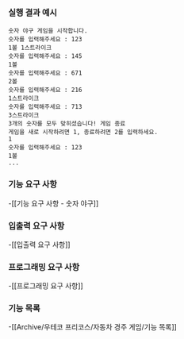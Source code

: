 ### 실행 결과 예시
```
숫자 야구 게임을 시작합니다.
숫자를 입력해주세요 : 123
1볼 1스트라이크
숫자를 입력해주세요 : 145
1볼
숫자를 입력해주세요 : 671
2볼
숫자를 입력해주세요 : 216
1스트라이크
숫자를 입력해주세요 : 713
3스트라이크
3개의 숫자를 모두 맞히셨습니다! 게임 종료
게임을 새로 시작하려면 1, 종료하려면 2를 입력하세요.
1
숫자를 입력해주세요 : 123
1볼
...
```

### 기능 요구 사항
-[[기능 요구 사항 - 숫자 야구]]

### 입출력 요구 사항
-[[입출력 요구 사항]]

### 프로그래밍 요구 사항
-[[프로그래밍 요구 사항]]

### 기능 목록
-[[Archive/우테코 프리코스/자동차 경주 게임/기능 목록]]
